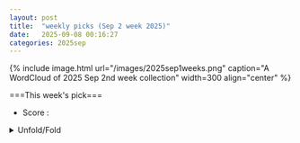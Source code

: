 ```yaml
---
layout: post
title:  "weekly picks (Sep 2 week 2025)"
date:   2025-09-08 00:16:27
categories: 2025sep
---
```


{% include image.html url="/images/2025sep1weeks.png" caption="A WordCloud of 2025 Sep 2nd week collection" width=300 align="center" %}




===This week's pick===


* Score : 
<details>
  <summary> Unfold/Fold </summary>
  {% capture markdowncontent %}



1. **[2509.04561v1](https://arxiv.org/abs/2509.04561)** Dirac quantum criticality in twisted double bilayer transition metal dichalcogenides (arXiv)

1. **[2509.04571v1](https://arxiv.org/abs/2509.04571)** Superconducting pairing symmetries in charge-ordered kagome metals (arXiv)

1. **[2509.04641v1](https://arxiv.org/abs/2509.04641)** Strongly Entangled Kondo and Kagome Lattices and the Emergent Magnetic Ground State in Heavy-Fermion Kagome Metal YbV6Sn6 (arXiv)

1. **[2509.04704v1](https://arxiv.org/abs/2509.04704)** Thermoelectric transport in graphene under strain fields modeled by Dirac oscillators (arXiv)

1. **[2509.04724v1](https://arxiv.org/abs/2509.04724)** ^51V NMR evidence for interlayer-modulated charge order and a first-order low-temperature transition in CsV3Sb5 (arXiv)

1. **[2509.04814v1](https://arxiv.org/abs/2509.04814)** Dynamical crossover between stretched- and compressed-exponential relaxation in a photoexcited crystal (arXiv)

1. **[2509.04822v1](https://arxiv.org/abs/2509.04822)** Low-frequency interlayer phonon dynamics and photoinduced terahertz absorption in black phosphorus (arXiv)

1. **[2509.04840v1](https://arxiv.org/abs/2509.04840)** Equal-spin and oblique-spin crossed Andreev reflections in ferromagnet/Ising superconductor/ferromagnet junction (arXiv)

1. **[2509.04841v1](https://arxiv.org/abs/2509.04841)** Cone-dependent retro and specular Andreev reflections in AA-stacked bilayer graphene (arXiv)

1. **[2509.04902v1](https://arxiv.org/abs/2509.04902)** Coexisting Kagome and Heavy Fermion Flat Bands in YbCr6Ge6 (arXiv)

1. **[2509.04947v1](https://arxiv.org/abs/2509.04947)** Note on searching for critical lattice models as entropy critical points from strange correlator (arXiv)

1. **[2509.05074v1](https://arxiv.org/abs/2509.05074)** Fast optical data transfer into a Josephson junction array (arXiv)

1. **[2509.05088v1](https://arxiv.org/abs/2509.05088)** Revisiting the Poor Man's Majoranas: The Spin-Exchange Induced Spillover Effect (arXiv)

1. **[2509.05090v1](https://arxiv.org/abs/2509.05090)** Efficient iPEPS Simulation on the Honeycomb Lattice via QR-based CTMRG (arXiv)

1. **[2509.05114v1](https://arxiv.org/abs/2509.05114)** Universal Boundary-Modes Localization from Quantum Metric Length (arXiv)

1. **[2509.05138v1](https://arxiv.org/abs/2509.05138)** Continuum Landau surface states in a non-Hermitian Weyl semimetal (arXiv)

1. **[2509.05153v1](https://arxiv.org/abs/2509.05153)** Reply to the Comment by Tikhonov and Khrapai on "Long-range crossed Andreev reflection in a topological insulator nanowire proximitized by a superconductor" (arXiv)

1. **[2509.05200v1](https://arxiv.org/abs/2509.05200)** Orbital Ordering in the Charge Density Wave Phases of BaNi2(As1-xPx)2 (arXiv)

1. **[2509.05237v1](https://arxiv.org/abs/2509.05237)** Correlation-driven 3d Heavy Fermion behavior in LiV2O4 (arXiv)

1. **[2509.05251v1](https://arxiv.org/abs/2509.05251)** Spin dynamics in natural multiferroic pyroxene NaFeSi2O6 (arXiv)

1. **[2509.04596v1](https://arxiv.org/abs/2509.04596)** A systematic search for conformal field theories in very small spaces (arXiv)

1. **[2509.04755v1](https://arxiv.org/abs/2509.04755)** Glassy interphases reinforce elastomeric nanocomposites by enhancing percolation-driven volume expansion under strain (arXiv)

1. **[2509.04760v1](https://arxiv.org/abs/2509.04760)** A scalable method for cavity-enhanced solid-state quantum sensors (arXiv)

1. **[2509.04825v1](https://arxiv.org/abs/2509.04825)** Control Protocol for Dynamic Synthesis of Qubit and Qudit Gates Using Photonic Pulses and Magnetic Fields (arXiv)

1. **[2509.04900v1](https://arxiv.org/abs/2509.04900)** Ultrafast Dynamics of Spin-Orbit Entangled Excitons Coupled to Magnetic Ordering in van der Waals Antiferromagnet NiPS3 (arXiv)

1. **[2509.04965v1](https://arxiv.org/abs/2509.04965)** High-fidelity two-qubit gates with transmon qubits using bipolar flux pulses and tunable couplers (arXiv)

1. **[2509.05058v1](https://arxiv.org/abs/2509.05058)** Supersolidity induced flux magnetism with magnetic atoms in an anti-magic wavelength optical lattice (arXiv)

1. **[2509.05156v1](https://arxiv.org/abs/2509.05156)** Casimir-Lifshitz theory for cavity-modification of ground-state energy (arXiv)

1. **[2509.05163v1](https://arxiv.org/abs/2509.05163)** Topology and criticality in non-Hermitian multimodal optical resonators through engineered losses (arXiv)

1. **[2509.05204v1](https://arxiv.org/abs/2509.05204)** Laser-enhanced quantum sensing boosts sensitivity and dynamic range (arXiv)

1. **[2509.05290v1](https://arxiv.org/abs/2509.05290)** Excitable quantum systems: the bosonic avalanche laser (arXiv)







  {% endcapture %}
  {{ markdowncontent | markdownify }}
 </details>

<style>
  details {
    margin: 10px 0;
  }
  summary {
    cursor: pointer;
  }
</style>
